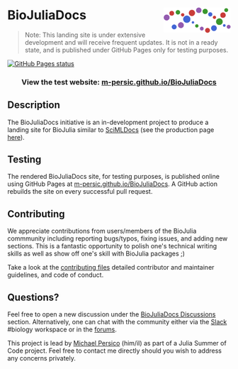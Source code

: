 # <img src="./sticker.svg" width="30%" align="right" /> BioJuliaDocs

> Note: This landing site is under extensive development and will receive frequent updates. 
> It is not in a ready state, and is published under GitHub Pages only for testing purposes. 

[![GitHub Pages status](https://github.com/M-PERSIC/BioJuliaDocs/actions/workflows/pages/pages-build-deployment/badge.svg?branch=gh-pages)](https://github.com/M-PERSIC/BioJuliaDocs/actions/workflows/pages/pages-build-deployment)

<center>
<h3>View the test website: <a href="m-persic.github.io/BioJuliaDocs">m-persic.github.io/BioJuliaDocs</a></h3>
</center>

## Description
The BioJuliaDocs initiative is an in-development project to produce a landing site for BioJulia similar to [SciMLDocs](https://github.com/SciML/SciMLDocs) (see the production page [here](https://docs.sciml.ai/Overview/stable/)).

## Testing
The rendered BioJuliaDocs site, for testing purposes, is published online using GitHub Pages at [m-persic.github.io/BioJuliaDocs](https://m-persic.github.io/BioJuliaDocs). A GitHub action rebuilds the site on every successful pull request.

## Contributing
We appreciate contributions from users/members of the BioJulia commmunity including reporting bugs/typos, fixing issues, and adding new sections. This is a fantastic opportunity to polish one's technical writing skills as well as show off one's skill with BioJulia packages ;)

Take a look at the [contributing files](https://github.com/BioJulia/Contributing)
detailed contributor and maintainer guidelines, and code of conduct.

## Questions?
Feel free to open a new discussion under the [BioJuliaDocs Discussions](https://github.com/M-PERSIC/BioJuliaDocs/discussions) section. Alternatively, one can chat with the community either via the [Slack](https://julialang.org/slack/) #biology workspace or in the [forums](https://discourse.julialang.org/).

This project is lead by [Michael Persico](mailto:michael.a.persico@gmail.com?subject=[GitHub]) (him/il) as part of a Julia Summer of Code project. Feel free to contact me directly should you wish to address any concerns privately.